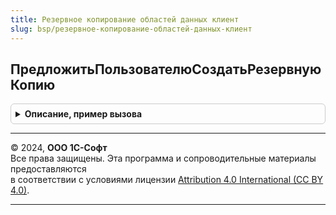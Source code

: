 ```yaml
---
title: Резервное копирование областей данных клиент
slug: bsp/резервное-копирование-областей-данных-клиент
---
```



## ПредложитьПользователюСоздатьРезервнуюКопию
<details style="margin: 1em 0; padding: 0.5em; border: 1px solid #ccc; border-radius: 6px;">

<summary style="font-weight: bold; cursor: pointer;">Описание, пример вызова</summary>

```bsl

// Предлагает пользователю создать резервную копию.
// @skip-warning ПустойМетод - особенность реализации.
//
Процедура ПредложитьПользователюСоздатьРезервнуюКопию() Экспорт
```

Пример вызова
```bsl
РезервноеКопированиеОбластейДанныхКлиент.ПредложитьПользователюСоздатьРезервнуюКопию() 
```
</details>

---

© 2024, **ООО 1С-Софт**  
Все права защищены. Эта программа и сопроводительные материалы предоставляются  
в соответствии с условиями лицензии [Attribution 4.0 International (CC BY 4.0)](https://creativecommons.org/licenses/by/4.0/legalcode).

---
